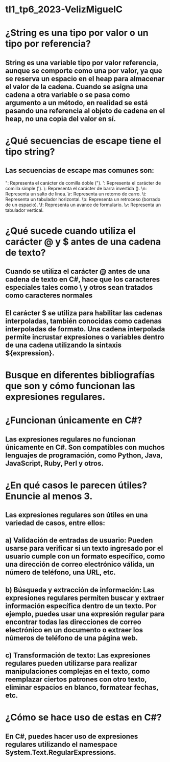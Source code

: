 # tl1_tp6_2023-VelizMiguelC
# ¿String es una tipo por valor o un tipo por referencia?
## String es una variable tipo por valor referencia, aunque se comporte como una por valor, ya que se reserva un espacio en el heap para almacenar el valor de la cadena. Cuando se asigna una cadena a otra variable o se pasa como argumento a un método, en realidad se está pasando una referencia al objeto de cadena en el heap, no una copia del valor en sí.
# ¿Qué secuencias de escape tiene el tipo string?
## Las secuencias de escape mas comunes son:
\": Representa el carácter de comilla doble (").
\': Representa el carácter de comilla simple (').
\\: Representa el carácter de barra invertida (\).
\n: Representa un salto de línea.
\r: Representa un retorno de carro.
\t: Representa un tabulador horizontal.
\b: Representa un retroceso (borrado de un espacio).
\f: Representa un avance de formulario.
\v: Representa un tabulador vertical.
# ¿Qué sucede cuando utiliza el carácter @ y $ antes de una cadena de texto?
## Cuando se utiliza el carácter @ antes de una cadena de texto en C#, hace que los caracteres especiales tales como \ y otros sean tratados como caracteres normales
## El carácter $ se utiliza para habilitar las cadenas interpoladas, también conocidas como cadenas interpoladas de formato. Una cadena interpolada permite incrustar expresiones o variables dentro de una cadena utilizando la sintaxis ${expression}.
# Busque en diferentes bibliografías que son y cómo funcionan las expresiones regulares.
# ¿Funcionan únicamente en C#?
## Las expresiones regulares no funcionan únicamente en C#. Son compatibles con muchos lenguajes de programación, como Python, Java, JavaScript, Ruby, Perl y otros.
# ¿En qué casos le parecen útiles? Enuncie al menos 3.
## Las expresiones regulares son útiles en una variedad de casos, entre ellos:

## a) Validación de entradas de usuario: Pueden usarse para verificar si un texto ingresado por el usuario cumple con un formato específico, como una dirección de correo electrónico válida, un número de teléfono, una URL, etc.

## b) Búsqueda y extracción de información: Las expresiones regulares permiten buscar y extraer información específica dentro de un texto. Por ejemplo, puedes usar una expresión regular para encontrar todas las direcciones de correo electrónico en un documento o extraer los números de teléfono de una página web.

## c) Transformación de texto: Las expresiones regulares pueden utilizarse para realizar manipulaciones complejas en el texto, como reemplazar ciertos patrones con otro texto, eliminar espacios en blanco, formatear fechas, etc.
# ¿Cómo se hace uso de estas en C#?
## En C#, puedes hacer uso de expresiones regulares utilizando el namespace System.Text.RegularExpressions.

